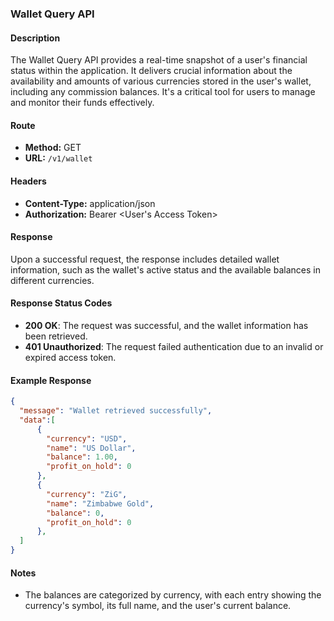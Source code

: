 ### Wallet Query API

#### Description
The Wallet Query API provides a real-time snapshot of a user's financial status within the application. It delivers crucial information about the availability and amounts of various currencies stored in the user's wallet, including any commission balances. It's a critical tool for users to manage and monitor their funds effectively.

#### Route
- **Method:** GET
- **URL:** `/v1/wallet`

#### Headers
- **Content-Type:** application/json
- **Authorization:** Bearer \<User's Access Token\>

#### Response
Upon a successful request, the response includes detailed wallet information, such as the wallet's active status and the available balances in different currencies.

#### Response Status Codes
- **200 OK**: The request was successful, and the wallet information has been retrieved.
- **401 Unauthorized**: The request failed authentication due to an invalid or expired access token.

#### Example Response
```json
{
  "message": "Wallet retrieved successfully",
  "data":[
      {
        "currency": "USD",
        "name": "US Dollar",
        "balance": 1.00,
        "profit_on_hold": 0
      },
      {
        "currency": "ZiG",
        "name": "Zimbabwe Gold",
        "balance": 0,
        "profit_on_hold": 0
      },
  ]
}
```

#### Notes
- The balances are categorized by currency, with each entry showing the currency's symbol, its full name, and the user's current balance.